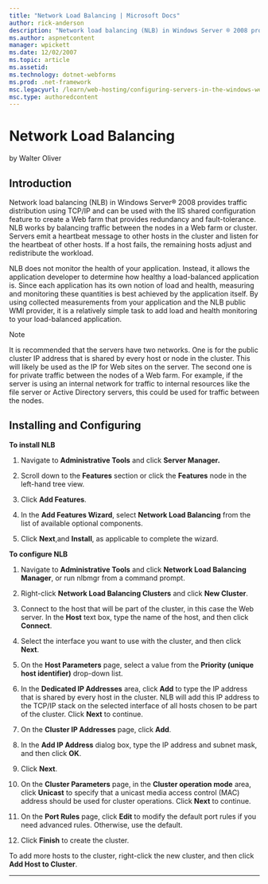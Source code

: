 ```yaml
---
title: "Network Load Balancing | Microsoft Docs"
author: rick-anderson
description: "Network load balancing (NLB) in Windows Server ® 2008 provides traffic distribution using TCP/IP and can be used with the IIS shared configuration feature to..."
ms.author: aspnetcontent
manager: wpickett
ms.date: 12/02/2007
ms.topic: article
ms.assetid: 
ms.technology: dotnet-webforms
ms.prod: .net-framework
msc.legacyurl: /learn/web-hosting/configuring-servers-in-the-windows-web-platform/network-load-balancing
msc.type: authoredcontent
---
```

Network Load Balancing
====================
by Walter Oliver

## Introduction

Network load balancing (NLB) in Windows Server® 2008 provides traffic distribution using TCP/IP and can be used with the IIS shared configuration feature to create a Web farm that provides redundancy and fault-tolerance. NLB works by balancing traffic between the nodes in a Web farm or cluster. Servers emit a  heartbeat message to other hosts in the cluster and listen for the heartbeat of other hosts. If a host fails, the remaining hosts adjust and redistribute the workload.

NLB does not monitor the health of your application. Instead, it allows the application developer to determine how healthy a load-balanced application is. Since each application has its own notion of load and health, measuring and monitoring these quantities is best achieved by the application itself. By using collected measurements from your application and the NLB public WMI provider, it is a relatively simple task to add load and health monitoring to your load-balanced application.

> [!NOTE]
> It is recommended that the servers have two networks. One is for the public cluster IP address that is shared by every host or node in the cluster. This will likely be used as the IP for Web sites on the server. The second one is for private traffic between the nodes of a Web farm. For example, if the server is using an internal network for traffic to internal resources like the file server or Active Directory servers, this could be used for traffic between the nodes.

## Installing and Configuring

**To install NLB**

1. Navigate to **Administrative Tools** and click **Server Manager.**

2. Scroll down to the **Features** section or click the **Features** node in the left-hand tree view.

3. Click **Add Features**.

4. In the **Add Features Wizard**, select **Network Load Balancing** from the list of available optional components.

5. Click **Next**,and **Install**, as applicable to complete the wizard.

**To configure NLB**

1. Navigate to **Administrative Tools** and click **Network Load Balancing Manager**, or run nlbmgr from a command prompt.

2. Right-click **Network Load Balancing Clusters** and click **New Cluster**.

3. Connect to the host that will be part of the cluster, in this case the Web server. In the **Host** text box, type the name of the host, and then click **Connect**.

4. Select the interface you want to use with the cluster, and then click **Next**.

5. On the **Host Parameters** page, select a value from the **Priority (unique host identifier)** drop-down list.

6. In the **Dedicated IP Addresses** area, click **Add** to type the IP address that is shared by every host in the cluster. NLB will add this IP address to the TCP/IP stack on the selected interface of all hosts chosen to be part of the cluster. Click **Next** to continue.

7. On the **Cluster IP Addresses** page, click **Add**.

8. In the **Add IP Address** dialog box, type the IP address and subnet mask, and then click **OK**.

9. Click **Next**.

10. On the **Cluster Parameters** page, in the **Cluster operation mode** area, click **Unicast** to specify that a unicast media access control (MAC) address should be used for cluster operations. Click **Next** to continue.

11. On the **Port Rules** page, click **Edit** to modify the default port rules if you need advanced rules. Otherwise, use the default.

12. Click **Finish** to create the cluster.  
  
To add more hosts to the cluster, right-click the new cluster, and then click **Add Host to Cluster**.

* * *

<a id="_msocom_1"></a>